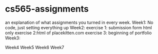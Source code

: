 # cs565-assignments
an explanation of what assignments you turned in every week.
Week1: No code, just setting everything up
Week2: 
  exercise 1: submission form html only
  exercise 2:html of placekitten.com
  exercise 3: beginning of portfolio
Week3:

Week4
Week5
Week6
Week7
